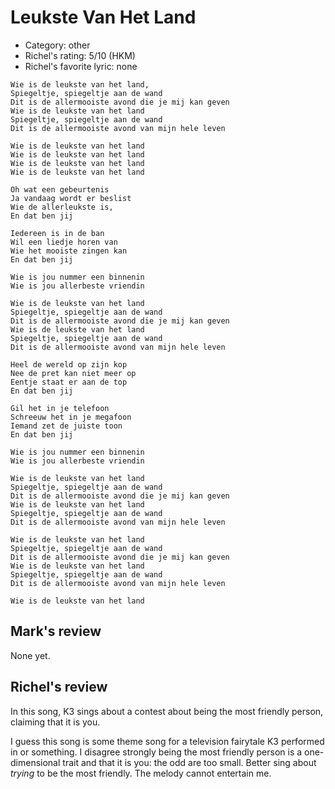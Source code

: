# Leukste Van Het Land

 * Category: other
 * Richel's rating: 5/10 (HKM)
 * Richel's favorite lyric: none


```
Wie is de leukste van het land,
Spiegeltje, spiegeltje aan de wand
Dit is de allermooiste avond die je mij kan geven
Wie is de leukste van het land
Spiegeltje, spiegeltje aan de wand
Dit is de allermooiste avond van mijn hele leven

Wie is de leukste van het land
Wie is de leukste van het land
Wie is de leukste van het land
Wie is de leukste van het land

Oh wat een gebeurtenis
Ja vandaag wordt er beslist
Wie de allerleukste is,
En dat ben jij

Iedereen is in de ban
Wil een liedje horen van
Wie het mooiste zingen kan
En dat ben jij

Wie is jou nummer een binnenin
Wie is jou allerbeste vriendin

Wie is de leukste van het land
Spiegeltje, spiegeltje aan de wand
Dit is de allermooiste avond die je mij kan geven
Wie is de leukste van het land
Spiegeltje, spiegeltje aan de wand
Dit is de allermooiste avond van mijn hele leven

Heel de wereld op zijn kop
Nee de pret kan niet meer op
Eentje staat er aan de top
En dat ben jij

Gil het in je telefoon
Schreeuw het in je megafoon
Iemand zet de juiste toon
En dat ben jij

Wie is jou nummer een binnenin
Wie is jou allerbeste vriendin

Wie is de leukste van het land
Spiegeltje, spiegeltje aan de wand
Dit is de allermooiste avond die je mij kan geven
Wie is de leukste van het land
Spiegeltje, spiegeltje aan de wand
Dit is de allermooiste avond van mijn hele leven

Wie is de leukste van het land
Spiegeltje, spiegeltje aan de wand
Dit is de allermooiste avond die je mij kan geven
Wie is de leukste van het land
Spiegeltje, spiegeltje aan de wand
Dit is de allermooiste avond van mijn hele leven

Wie is de leukste van het land
```

## Mark's review

None yet.

## Richel's review

In this song, K3 sings about a contest about being the most friendly person, claiming that it is you.

I guess this song is some theme song for a television fairytale K3 performed in or something. I disagree strongly being the most friendly person is a one-dimensional trait and that it is you: the odd are too small. Better sing about _trying_ to be the most friendly. The melody cannot entertain me.
